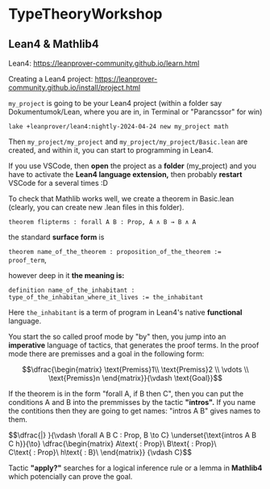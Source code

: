 # TypeTheoryWorkshop

## Lean4 & Mathlib4

Lean4: https://leanprover-community.github.io/learn.html

Creating a Lean4 project: https://leanprover-community.github.io/install/project.html 

````my_project```` is going to be your Lean4 project (within a folder say Dokumentumok/Lean, where you are in, in Terminal or "Parancssor" for win)  

````terminal
lake +leanprover/lean4:nightly-2024-04-24 new my_project math
````

Then ````my_project/my_project```` and ````my_project/my_project/Basic.lean```` are created, and within it, you can start to programming in Lean4.  

If you use VSCode, then **open** the project as a **folder** (my_project) and you have to activate the **Lean4 language extension,** then probably **restart** VSCode for a several times :D

To check that Mathlib works well, we create a theorem in Basic.lean (clearly, you can create new .lean files in this folder).

````lean
theorem flipterms : forall A B : Prop, A ∧ B → B ∧ A
````
the standard **surface form** is

````theorem name_of_the_theorem : proposition_of_the_theorem := proof_term````, 

however deep in it **the meaning is:**

````definition name_of_the_inhabitant : type_of_the_inhabitan_where_it_lives := the_inhabitant````

Here ````the_inhabitant```` is a term of program in Lean4's native **functional** language.

You start the so called proof mode by "by" then, you jump into an **imperative** language of tactics, that generates the proof terms. In the proof mode there are premisses and a goal in the following form: 

$$\dfrac{\begin{matrix}
\text{Premiss}1\\ 
\text{Premiss}2  \\  
\vdots \\
\text{Premiss}n
\end{matrix}}{\vdash \text{Goal}}$$

If the theorem is in the form "forall A, if B then C", then you can put the conditions A and B into the premmisses by the tactic **"intros".** If you name the contitions then they are going to get names: "intros A B" gives names to them. 

$$\dfrac{|}
}{\vdash \forall A B C : Prop, B \to C}
\underset{\text{intros A B C h}}{\to} 
\dfrac{\begin{matrix}
A\text{ : Prop}\\ 
B\text{ : Prop}\\  
C\text{ : Prop}\\
h\text{ : B}\\
\end{matrix}}
{\vdash C}$$

Tactic **"apply?"** searches for a logical inference rule or a lemma in **Mathlib4** which potencially can prove the goal.




